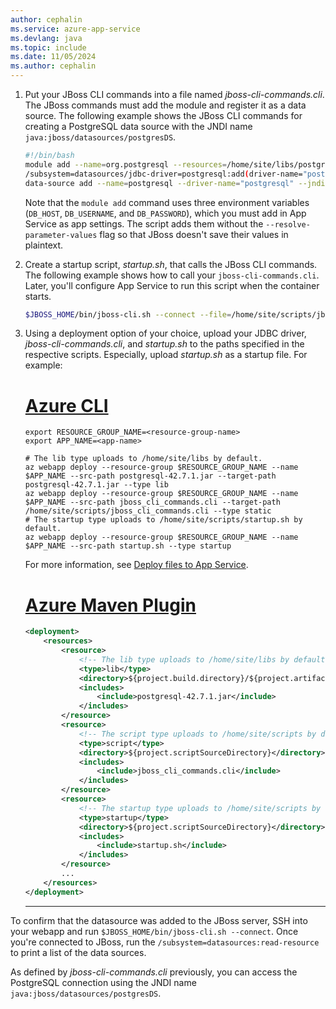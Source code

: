 ```yaml
---
author: cephalin
ms.service: azure-app-service
ms.devlang: java
ms.topic: include
ms.date: 11/05/2024
ms.author: cephalin
---
```


1. Put your JBoss CLI commands into a file named *jboss-cli-commands.cli*. The JBoss commands must add the module and register it as a data source. The following example shows the JBoss CLI commands for creating a PostgreSQL data source with the JNDI name `java:jboss/datasources/postgresDS`.

    ```bash
    #!/bin/bash
    module add --name=org.postgresql --resources=/home/site/libs/postgresql-42.7.1.jar
    /subsystem=datasources/jdbc-driver=postgresql:add(driver-name="postgresql",driver-module-name="org.postgresql",driver-class-name="org.postgresql.Driver",driver-xa-datasource-class-name="org.postgresql.xa.PGXADataSource")
    data-source add --name=postgresql --driver-name="postgresql" --jndi-name="java:jboss/datasources/postgresDS" --connection-url="jdbc:postgresql://\${env.DB_HOST}:5432/postgres" --user-name="\${env.DB_USERNAME}" --password="\${env.DB_PASSWORD}" --enabled=true --use-java-context=true
    ```

    Note that the `module add` command uses three environment variables (`DB_HOST`, `DB_USERNAME`, and `DB_PASSWORD`), which you must add in App Service as app settings. The script adds them without the `--resolve-parameter-values` flag so that JBoss doesn't save their values in plaintext.

1. Create a startup script, *startup.sh*, that calls the JBoss CLI commands. The following example shows how to call your `jboss-cli-commands.cli`. Later, you'll configure App Service to run this script when the container starts.

    ```bash
    $JBOSS_HOME/bin/jboss-cli.sh --connect --file=/home/site/scripts/jboss_cli_commands.cli
    ```

1. Using a deployment option of your choice, upload your JDBC driver, *jboss-cli-commands.cli*, and *startup.sh* to the paths specified in the respective scripts. Especially, upload *startup.sh* as a startup file. For example:

    # [Azure CLI](#tab/cli)

    ```azurecli-interactive
    export RESOURCE_GROUP_NAME=<resource-group-name>
    export APP_NAME=<app-name>

    # The lib type uploads to /home/site/libs by default.
    az webapp deploy --resource-group $RESOURCE_GROUP_NAME --name $APP_NAME --src-path postgresql-42.7.1.jar --target-path postgresql-42.7.1.jar --type lib
    az webapp deploy --resource-group $RESOURCE_GROUP_NAME --name $APP_NAME --src-path jboss_cli_commands.cli --target-path /home/site/scripts/jboss_cli_commands.cli --type static
    # The startup type uploads to /home/site/scripts/startup.sh by default.
    az webapp deploy --resource-group $RESOURCE_GROUP_NAME --name $APP_NAME --src-path startup.sh --type startup
    ```

    For more information, see [Deploy files to App Service](../../deploy-zip.md).

    # [Azure Maven Plugin](#tab/maven)

    ```xml
    <deployment>
        <resources>
            <resource>
                <!-- The lib type uploads to /home/site/libs by default. -->
                <type>lib</type>
                <directory>${project.build.directory}/${project.artifactId}/META-INF/lib</directory> <!-- Assume driver is part of POM dependencies. -->
                <includes>
                    <include>postgresql-42.7.1.jar</include>
                </includes>
            </resource>
            <resource>
                <!-- The script type uploads to /home/site/scripts by default. -->
                <type>script</type>
                <directory>${project.scriptSourceDirectory}</directory> <!-- Assume script is in src/main/scripts. -->
                <includes>
                    <include>jboss_cli_commands.cli</include>
                </includes>
            </resource>
            <resource>
                <!-- The startup type uploads to /home/site/scripts by default. -->
                <type>startup</type>
                <directory>${project.scriptSourceDirectory}</directory> <!-- Assume script is in src/main/scripts. -->
                <includes>
                    <include>startup.sh</include>
                </includes>
            </resource>
            ...
        </resources>
    </deployment>
    ```

    ---

To confirm that the datasource was added to the JBoss server, SSH into your webapp and run `$JBOSS_HOME/bin/jboss-cli.sh --connect`. Once you're connected to JBoss, run the `/subsystem=datasources:read-resource` to print a list of the data sources.

As defined by *jboss-cli-commands.cli* previously, you can access the PostgreSQL connection using the JNDI name `java:jboss/datasources/postgresDS`.
